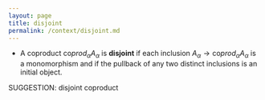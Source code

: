 ```yaml
---
layout: page
title: disjoint
permalink: /context/disjoint.md
---
```

-   A coproduct $\mathrm{co}prod_\alpha A_\alpha$ is **disjoint** if each inclusion $A_\alpha \to \mathrm{co}prod_\alpha A_\alpha$ is a monomorphism and if the pullback of any two distinct inclusions is an initial object.

SUGGESTION: disjoint coproduct